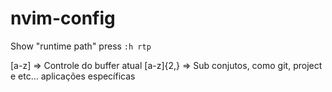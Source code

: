 # nvim-config

Show "runtime path" press `:h rtp`


<leader>[a-z] => Controle do buffer atual
<leader>[a-z]{2,} => Sub conjutos, como git, project e etc... aplicações específicas

